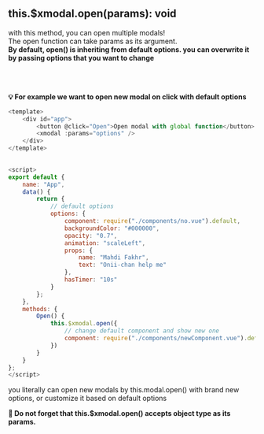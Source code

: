 ## this.$xmodal.open(params): void
with this method, you can open multiple modals!
<br>
The open function can take params as its argument.
<br>
**By default, open() is inheriting from default options. you can overwrite it by passing options that you want to change**

<br>
<br>

**💡 For example we want to open new modal on click with default options**

```javascript
<template>
    <div id="app">
        <button @click="Open">Open modal with global function</button>
        <xmodal :params="options" />
    </div>
</template>

		
<script>
export default {
    name: "App",
    data() {
        return {
            // default options
            options: {
                component: require("./components/no.vue").default,
                backgroundColor: "#000000",
                opacity: "0.7",
                animation: "scaleLeft",
                props: {
                    name: "Mahdi Fakhr",
                    text: "Onii-chan help me"
                },
                hasTimer: "10s"
            }
        };
    },
    methods: {
        Open() {
            this.$xmodal.open({
				// change default component and show new one
                component: require("./components/newComponent.vue").default,
            })
        }
    }
};
</script>
```
you literally can open new modals by this.modal.open() with brand new options, or customize it based on default options

**🔴 Do not forget that this.$xmodal.open() accepts object type as its params.**